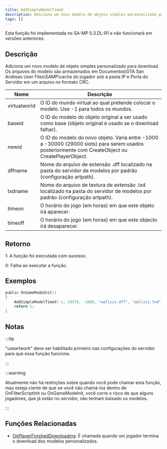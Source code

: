 ```yaml
---
title: AddSimpleModelTimed
description: Adiciona um novo modelo de objeto simples personalizado para download.  
tags: []
---
```


Esta função foi implementada no SA-MP 0.3.DL-R1 e não funcionará em versões anteriores.

## Descrição

Adiciona um novo modelo de objeto simples personalizado para download. Os arquivos do modelo são armazenados em Documentos\GTA San Andreas User Files\SAMP\cache do jogador sob a pasta IP e Porta do Servidor em um arquivo no formato CRC.

| Nome         | Descrição                                                                                                                						  |
| ------------ | --------------------------------------------------------------------------------------------------------------------------- 					  |
| virtualworld | O ID do mundo virtual ao qual pretende colocar o modelo. Use -1 para todos os mundos.                                              			  |
| baseid       | O ID do modelo do objeto original a ser usado como base (objeto original é usado se o download falhar).  										  |
| newid        | O ID do modelo do novo objeto. Varia entre -1000 a -30000 (29000 slots) para serem usados posteriormente com CreateObject ou CreatePlayerObject. |
| dffname      | Nome do arquivo de extensão .dff localizado na pasta do servidor de modelos por padrão (configuração artpath).             					  |
| txdname      | Nome do arquivo de textura de extensão .txd localizado na pasta do servidor de modelos por padrão (configuração artpath).  					  |
| timeon       | O horário do jogo (em horas) em que este objeto irá aparecer. 																					  |
| timeoff      | O horário do jogo (em horas) em que este objecto irá desaparecer.                                                             					  |

## Retorno

1: A função foi executada com sucesso. 

0: Falha ao executar a função.

## Exemplos

```c
public OnGameModeInit()
{
    AddSimpleModelTimed(-1, 19379, -2000, "wallzzz.dff", "wallzzz.txd", 9, 18); // Esta parede só renderiza das 9h às 18h
    return 1;
}
```

## Notas

:::tip

"useartwork" deve ser habilitado primeiro nas configurações do servidor para que essa função funcione.

:::

:::warning

Atualmente não há restrições sobre quando você pode chamar esta função, mas esteja ciente de que se você não chamá-los dentro de OnFilterScriptInit ou OnGameModeInit, você corre o risco de que alguns jogadores, que já estão no servidor, não tenham baixado os modelos.

:::

## Funções Relacionadas

- [OnPlayerFinishedDownloading](../callbacks/OnPlayerFinishedDownloading.md): É chamada quando um jogador termina o download dos modelos personalizados.
